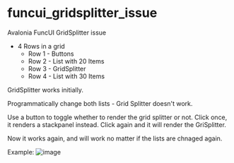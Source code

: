 # funcui_gridsplitter_issue
Avalonia FuncUI GridSplitter issue

- 4 Rows in a grid
  - Row 1 - Buttons
  - Row 2 - List with 20 Items
  - Row 3 - GridSplitter
  - Row 4 - List with 30 Items
  
GridSplitter works initially.

Programmatically change both lists - Grid Splitter doesn't work.

Use a button to toggle whether to render the grid splitter or not.
Click once, it renders a stackpanel instead. Click again and it will render the GriSplitter.

Now it works again, and will work no matter if the lists are chnaged again.

Example:
![image](https://github.com/sharp-fsh/funcui_gridsplitter_issue/blob/master/GridSplitterIssue.gif)




